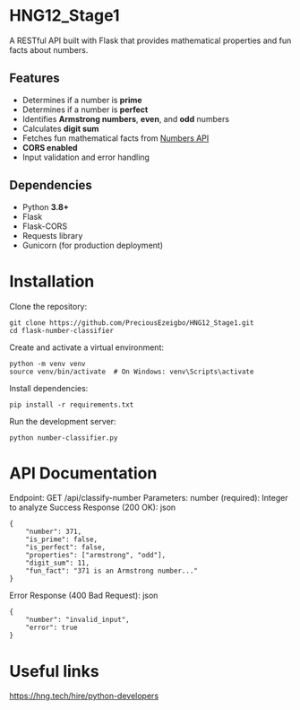 # HNG12_Stage1
A RESTful API built with Flask that provides mathematical properties and fun facts about numbers.

## Features  
- Determines if a number is **prime**  
- Determines if a number is **perfect**  
- Identifies **Armstrong numbers**, **even**, and **odd** numbers  
- Calculates **digit sum**  
- Fetches fun mathematical facts from [Numbers API](http://numbersapi.com/)  
- **CORS enabled**  
- Input validation and error handling  

## Dependencies  
- Python **3.8+**  
- Flask  
- Flask-CORS  
- Requests library  
- Gunicorn (for production deployment)  
# Installation
Clone the repository:
```
git clone https://github.com/PreciousEzeigbo/HNG12_Stage1.git
cd flask-number-classifier
```

Create and activate a virtual environment:
```
python -m venv venv
source venv/bin/activate  # On Windows: venv\Scripts\activate
```

Install dependencies:
```
pip install -r requirements.txt
```
Run the development server:
```
python number-classifier.py
```

# API Documentation
Endpoint: GET /api/classify-number
Parameters:
number (required): Integer to analyze
Success Response (200 OK):
json
```
{
    "number": 371,
    "is_prime": false,
    "is_perfect": false,
    "properties": ["armstrong", "odd"],
    "digit_sum": 11,
    "fun_fact": "371 is an Armstrong number..."
}
```
Error Response (400 Bad Request):
json
```
{
    "number": "invalid_input",
    "error": true
}
```

# Useful links
https://hng.tech/hire/python-developers
